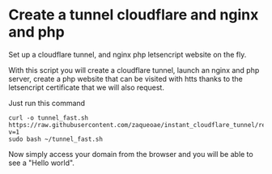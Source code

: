 # Create a tunnel cloudflare and nginx and php
Set up a cloudflare tunnel, and nginx php letsencript website on the fly.

With this script you will create a cloudflare tunnel, launch an nginx and php server, create a php website that can be visited with htts thanks to the letsencript certificate that we will also request.

Just run this command

```
curl -o tunnel_fast.sh https://raw.githubusercontent.com/zaqueoae/instant_cloudflare_tunnel/refs/heads/main/tunnel_fast.sh?v=1
sudo bash ~/tunnel_fast.sh
```

Now simply access your domain from the browser and you will be able to see a "Hello world".
